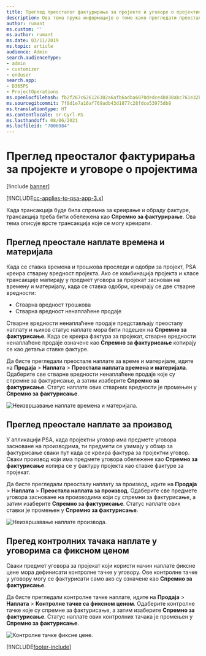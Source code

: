 ```yaml
---
title: Преглед преосталог фактурирања за пројекте и уговоре о пројектима
description: Ова тема пружа информације о томе како прегледати преостало време, трошкове и производе и како их означити као спремне за фактурирање.
author: rumant
ms.custom: ''
ms.author: rumant
ms.date: 03/11/2019
ms.topic: article
audience: Admin
search.audienceType:
- admin
- customizer
- enduser
search.app:
- D365PS
- ProjectOperations
ms.openlocfilehash: fb2f267c626126302a6afb6adba6070dedce4b030abc761e32b23df174d49ecb
ms.sourcegitcommit: 7f8d1e7a16af769adb43d1877c28fdce53975db8
ms.translationtype: HT
ms.contentlocale: sr-Cyrl-RS
ms.lasthandoff: 08/06/2021
ms.locfileid: "7006984"
---
```

# <a name="review-the-invoicing-backlog-on-projects-and-project-contracts"></a>Преглед преосталог фактурирања за пројекте и уговоре о пројектима

[!include [banner](../includes/psa-now-project-operations.md)]

[!INCLUDE[cc-applies-to-psa-app-3.x](../includes/cc-applies-to-psa-app-3x.md)]

Када трансакција буде била спремна за креирање и обраду фактуре, трансакција треба бити обележена као **Спремно за фактурирање**. Ова тема описује врсте трансакција које се могу креирати.

## <a name="review-the-time-and-material-billing-backlog"></a>Преглед преостале наплате времена и материјала

Када се ставка времена и трошкова проследи и одобри за пројект, PSA креира стварну вредност пројекта. Ако се комбинација пројекта и класе трансакције мапирају у предмет уговора за пројекат заснован на времену и материјалу, када се ставка одобри, креирају се две стварне вредности:

- Стварна вредност трошкова 
- Стварна вредност ненаплаћене продаје

Стварне вредности ненаплаћене продаје представљају преосталу наплату и њихов статус наплате мора бити подешен на **Спремно за фактурисање**. Када се креира фактура за пројекат, стварне вредности ненаплаћене продаје означене као **Спремно за фактурисање** копирају се као детаљи ставке фактуре.

Да бисте прегледали преостале наплате за време и материјале, идите на **Продаја** \> **Наплата** \> **Преостала наплата времена и материјала**. Одаберите све стварне вредности ненаплаћене продаје које су спремне за фактурисање, а затим изаберите **Спремно за фактурисање**. Статус наплате ових стварних вредности је промењен у **Спремно за фактурисање**.

![Неизвршавање наплате времена и материјала.](media/TMBacklog.png)

## <a name="review-the-product-billing-backlog"></a>Преглед преостале наплате за производ

У апликацији PSA, када пројектни уговор има предмете уговора засноване на производима, ти предмети се узимају у обзир за фактурисање сваки пут када се креира фактура за пројектни уговор. Сваки производ који има предмете уговора обележене као **Спремно за фактурисање** копира се у фактуру пројекта као ставке фактуре за пројекат.

Да бисте прегледали преосталу наплату за производ, идите на **Продаја** \> **Наплата** \> **Преостала наплата за производ**. Одаберите све предмете уговора засноване на производима који су спремни за фактурисање, а затим изаберите **Спремно за фактурисање**. Статус наплате ових ставки је промењен у **Спремно за фактурисање**.

![Неизвршавање наплате производа.](media/ProductBacklog.png)

## <a name="review-billing-milestones-on-fixed-price-contracts"></a>Прегед контролних тачака наплате у уговорима са фиксном ценом

Сваки предмет уговора за пројекат који користи начин наплате фиксне цене мора дефинисати контролне тачке у уговору. Ове контролне тачке у уговору могу се фактурисати само ако су означене као **Спремно за фактурисање**. 

Да бисте прегледали контролне тачке наплате, идите на **Продаја** \> **Наплата** \> **Контролне тачке са фиксном ценом**. Одаберите контролне тачке које су спремне за фактурисање, а затим изаберите **Спремно за фактурисање**. Статус наплате ових контролних тачака је промењен у **Спремно за фактурисање**.

![Контролне тачке фиксне цене.](media/FPBacklog.png)


[!INCLUDE[footer-include](../includes/footer-banner.md)]